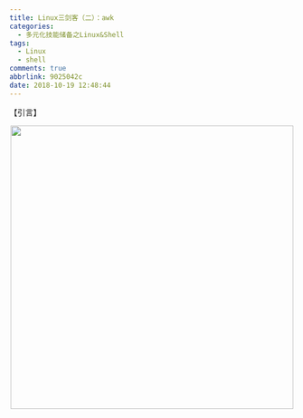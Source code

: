 ```yaml
---
title: Linux三剑客（二）：awk
categories:
  - 多元化技能储备之Linux&Shell
tags:
  - Linux
  - shell
comments: true
abbrlink: 9025042c
date: 2018-10-19 12:48:44
---
```

【引言】
<div align=center><img src="/img/public/000003.jpg" width="500"/></div>
<!-- more -->
